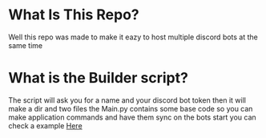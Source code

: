 # What Is This Repo?
Well this repo was made to make it eazy to host multiple discord bots at the same time

# What is the Builder script?
The script will ask you for a name and your discord bot token then it will make a dir and two files 
the Main.py contains some base code so you can make application commands and have them sync on the bots start you can check a example [Here](https://github.com/Frank1o3/Discord-Bot-Hosting-Service/blob/main/Clients/example/Main.py)